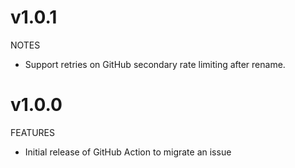 # v1.0.1

NOTES

- Support retries on GitHub secondary rate limiting after rename.

# v1.0.0

FEATURES

- Initial release of GitHub Action to migrate an issue
